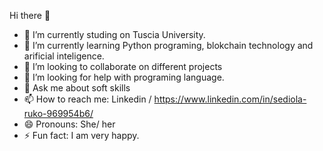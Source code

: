  Hi there 👋


- 🔭 I’m currently studing on Tuscia University.
- 🌱 I’m currently learning Python programing, blokchain technology and arificial inteligence.
- 👯 I’m looking to collaborate on different projects
- 🤔 I’m looking for help with programing language.
- 💬 Ask me about soft skills
- 📫 How to reach me: Linkedin / https://www.linkedin.com/in/sediola-ruko-969954b6/
- 😄 Pronouns: She/ her
- ⚡ Fun fact: I am very happy.

